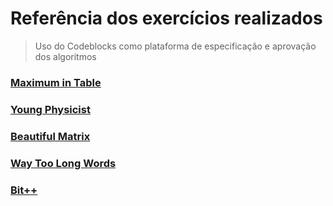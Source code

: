 # Referência dos exercícios realizados

> Uso do Codeblocks como plataforma de especificação e aprovação dos algoritmos 

### [Maximum in Table](https://codeforces.com/problemset/problem/509/A)

### [Young Physicist](https://codeforces.com/contest/69/problem/A)

### [Beautiful Matrix](https://codeforces.com/contest/263/problem/A)

### [Way Too Long Words](https://codeforces.com/problemset/problem/71/A)

### [Bit++](https://codeforces.com/problemset/problem/282/A)